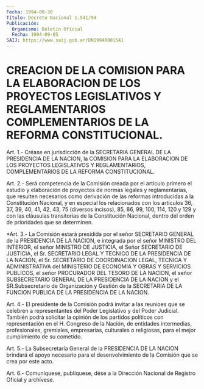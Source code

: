 ```yaml
---
Fecha: 1994-08-30
Título: Decreto Nacional 1.541/94
Publicación:
  Organismo: Boletín Oficial
  Fecha: 1994-09-05
SAIJ: https://www.saij.gob.ar/DN19940001541
---
```

# CREACION DE LA COMISION PARA LA ELABORACION DE LOS PROYECTOS LEGISLATIVOS Y REGLAMENTARIOS COMPLEMENTARIOS DE LA REFORMA CONSTITUCIONAL.

<a id="1"></a>
Art. 1.- Créase en jurisdicción de la SECRETARIA GENERAL DE LA PRESIDENCIA  DE  LA  NACION, la COMISION PARA LA ELABORACION DE LOS PROYECTOS LEGISLATIVOS  Y  REGLAMENTARIOS,  COMPLEMENTARIOS  DE  LA REFORMA CONSTITUCIONAL.

<a id="2"></a>
Art. 2.- Será competencia de la Comisión creada por el artículo primero  el  estudio y elaboración de proyectos de normas legales y reglamentarias,  que  resulten  necesarios  como  derivación de las reformas  introducidas  a la Constitución Nacional, y  en  especial los relacionados con los  artículos  36, 37, 39, 40, 41, 42, 43, 75 (diversos incisos), 85, 86, 99, 100, 114,  120  y  129  y  con  las cláusulas  transitorias  de  la  Constitución  Nacional, dentro del orden de prioridades que se determinen.

<a id="3"></a>
*Art. 3.- La Comisión estará presidida por el señor SECRETARIO GENERAL  de  la  PRESIDENCIA DE LA NACION, e integrada por el señor MINISTRO DEL INTERIOR,  el  señor  MINISTRO  DE  JUSTICIA, el Señor SECRETARIO  DE JUSTICIA, el Sr. SECRETARIO LEGAL Y  TECNICO  DE  LA PRESIDENCIA DE  LA NACION, el Sr. SECRETARIO DE COORDINACION LEGAL, TECNICA  Y ADMINISTRATIVA  del    MINISTERIO  DE ECONOMIA Y OBRAS Y SERVICIOS PUBLICOS, el señor PROCURADOR DEL TESORO  DE  LA  NACION, el señor SUBSECRETARIO GENERAL DE LA PRESIDENCIA DE LA NACION  y el SR.Subsecretario  de  Organización y Gestión de la SECRETARIA DE LA FUNCION PUBLICA DE LA PRESIDENCIA  DE LA NACION.

<a id="4"></a>
Art.  4.-  El  presidente  de  la Comisión podrá invitar a las reunioes que se celebren a representantes  del  Poder Legislativo y del  Poder  Judicial.  También  podrá solicitar la opinión  de  los partidos políticos con representación  en  el  H.  Congreso  de  la Nación,    de   entidades  intermedias,  profesionales,  gremiales, empresarias, culturales  o  religiosas,  para el mejor cumplimiento de su cometido.

<a id="5"></a>
Art.  5.-  La  Subsecretaría  General  de la PRESIDENCIA DE LA NACION brindará el apoyo necesario para el desenvolvimiento  de  la Comisión que se crea por este acto.

<a id="6"></a>
Art. 6.- Comuníquese, publíquese, dése a la Dirección Nacional de Registro Oficial y archívese.